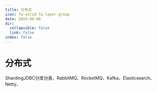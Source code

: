 ```yaml
---
title: 分布式
icon: fa-solid fa-layer-group
date: 2024-09-08
dir:
  collapsible: false
  link: false
index: false
---
```


# 分布式

ShardingJDBC分库分表、RabbitMQ、RocketMQ、Kafka、Elasticsearch、Netty、